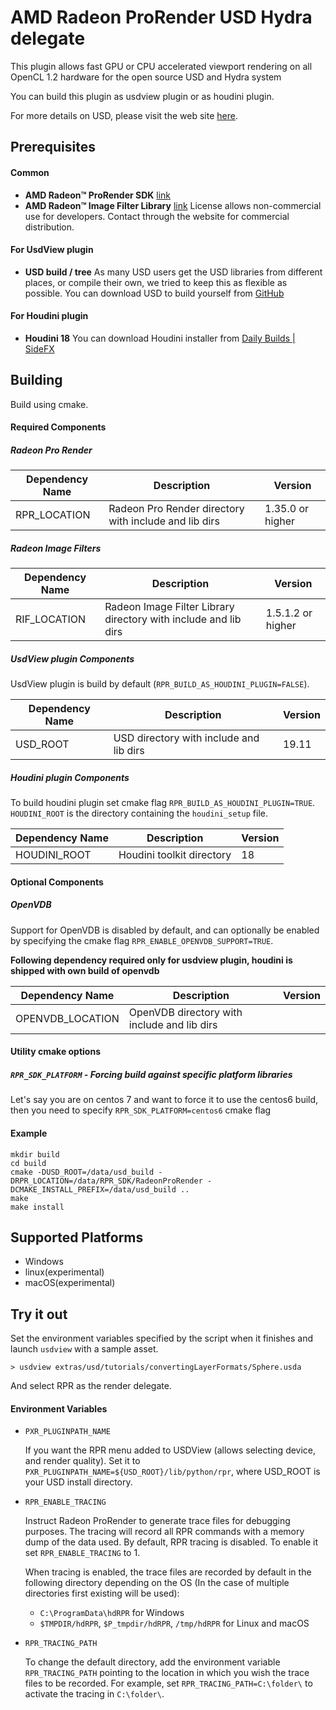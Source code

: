 AMD Radeon ProRender USD Hydra delegate
===========================

This plugin allows fast GPU or CPU accelerated viewport rendering on all OpenCL 1.2 hardware for the open source USD and Hydra system

You can build this plugin as usdview plugin or as houdini plugin.

For more details on USD, please visit the web site [here](http://openusd.org).

Prerequisites
-----------------------------

#### Common
* **AMD Radeon™ ProRender SDK** [link](https://www.amd.com/en/technologies/sdk-agreement)
* **AMD Radeon™ Image Filter Library** [link](https://www.amd.com/en/technologies/sdk-agreement)
License allows non-commercial use for developers.  Contact through the website for commercial distribution.

#### For UsdView plugin
* **USD build / tree**
As many USD users get the USD libraries from different places, or compile their own, we tried to keep this as flexible as possible.
You can download USD to build yourself from [GitHub](https://www.github.com/PixarAnimationStudios/USD)

#### For Houdini plugin
* **Houdini 18**
You can download Houdini installer from [Daily Builds | SideFX](https://www.sidefx.com/download/daily-builds/#category-gold)

Building
-----------------------------

Build using cmake.

#### Required Components

##### Radeon Pro Render

| Dependency Name            | Description                                                             | Version          |
| ------------------         |-----------------------------------------------------------------------  | -------          |
| RPR_LOCATION               | Radeon Pro Render directory with include and lib dirs                   | 1.35.0 or higher |

##### Radeon Image Filters

| Dependency Name            | Description                                                             | Version          |
| ------------------         |-----------------------------------------------------------------------  | -------          |
| RIF_LOCATION               | Radeon Image Filter Library directory with include and lib dirs         | 1.5.1.2 or higher  |

##### UsdView plugin Components

UsdView plugin is build by default (```RPR_BUILD_AS_HOUDINI_PLUGIN=FALSE```).

| Dependency Name            | Description                                                             | Version          |
| ------------------         |-----------------------------------------------------------------------  | -------          |
| USD_ROOT                   | USD directory with include and lib dirs                                 | 19.11            |

##### Houdini plugin Components

To build houdini plugin set cmake flag ```RPR_BUILD_AS_HOUDINI_PLUGIN=TRUE```. `HOUDINI_ROOT` is the directory containing the `houdini_setup` file.

| Dependency Name            | Description                                                             | Version          |
| ------------------         |-----------------------------------------------------------------------  | -------          |
| HOUDINI_ROOT               | Houdini toolkit directory                                               | 18               |

#### Optional Components

##### OpenVDB

Support for OpenVDB is disabled by default, and can optionally be enabled by
specifying the cmake flag ```RPR_ENABLE_OPENVDB_SUPPORT=TRUE```.

**Following dependency required only for usdview plugin, houdini is shipped with own build of openvdb**

| Dependency Name            | Description                                                             | Version          |
| ------------------         |-----------------------------------------------------------------------  | -------          |
| OPENVDB_LOCATION           | OpenVDB directory with include and lib dirs                             |                  |

#### Utility cmake options

##### `RPR_SDK_PLATFORM` - Forcing build against specific platform libraries

Let's say you are on centos 7 and want to force it to use the centos6 build,
then you need to specify ```RPR_SDK_PLATFORM=centos6``` cmake flag

#### Example

```
mkdir build
cd build
cmake -DUSD_ROOT=/data/usd_build -DRPR_LOCATION=/data/RPR_SDK/RadeonProRender -DCMAKE_INSTALL_PREFIX=/data/usd_build ..
make
make install
```

Supported Platforms
-----------------------------
* Windows
* linux(experimental)
* macOS(experimental)

Try it out
-----------------------------

Set the environment variables specified by the script when it finishes and
launch ```usdview``` with a sample asset.

```
> usdview extras/usd/tutorials/convertingLayerFormats/Sphere.usda
```

And select RPR as the render delegate.

#### Environment Variables

*   `PXR_PLUGINPATH_NAME`

    If you want the RPR menu added to USDView (allows selecting device, and render quality). Set it to ``` PXR_PLUGINPATH_NAME=${USD_ROOT}/lib/python/rpr ```, where USD_ROOT is your USD install directory.

*   `RPR_ENABLE_TRACING`

    Instruct Radeon ProRender to generate trace files for debugging purposes. The tracing will record all RPR commands with a memory dump of the data used. By default, RPR tracing is disabled. To enable it set `RPR_ENABLE_TRACING` to 1.

    When tracing is enabled, the trace files are recorded by default in the following directory depending on the OS (In the case of multiple directories first existing will be used):

    - `C:\ProgramData\hdRPR` for Windows
    - `$TMPDIR/hdRPR`, `$P_tmpdir/hdRPR`, `/tmp/hdRPR` for Linux and macOS

*   `RPR_TRACING_PATH`

    To change the default directory, add the environment variable `RPR_TRACING_PATH` pointing to the location in which you wish the trace files to be recorded. For example, set `RPR_TRACING_PATH=C:\folder\` to activate the tracing in `C:\folder\`.
